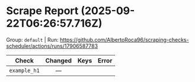 # Scrape Report (2025-09-22T06:26:57.716Z)

Group: `default`  |  Run: https://github.com/AlbertoRoca96/scraping-checks-scheduler/actions/runs/17906587783

| Check | Changed | Keys | Error |
|---|:---:|:--|:--|
| `example_h1` | — |  |  |
